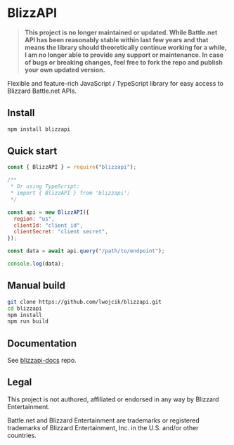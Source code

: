 # BlizzAPI

> **This project is no longer maintained or updated. While Battle.net API has been reasonably stable within last few years and that means the library should theoretically continue working for a while, I am no longer able to provide any support or maintenance. In case of bugs or breaking changes, feel free to fork the repo and publish your own updated version.**

Flexible and feature-rich JavaScript / TypeScript library for easy access to Blizzard Battle.net APIs.

## Install

```bash
npm install blizzapi
```

## Quick start

```javascript
const { BlizzAPI } = require("blizzapi");

/**
 * Or using TypeScript:
 * import { BlizzAPI } from 'blizzapi';
 */

const api = new BlizzAPI({
  region: "us",
  clientId: "client id",
  clientSecret: "client secret",
});

const data = await api.query("/path/to/endpoint");

console.log(data);
```

## Manual build

```bash
git clone https://github.com/lwojcik/blizzapi.git
cd blizzapi
npm install
npm run build
```

## Documentation

See [blizzapi-docs](https://github.com/lwojcik/blizzapi-docs) repo.

## Legal

This project is not authored, affiliated or endorsed in any way by Blizzard Entertainment.

Battle.net and Blizzard Entertainment are trademarks or registered trademarks of Blizzard Entertainment, Inc. in the U.S. and/or other countries.
